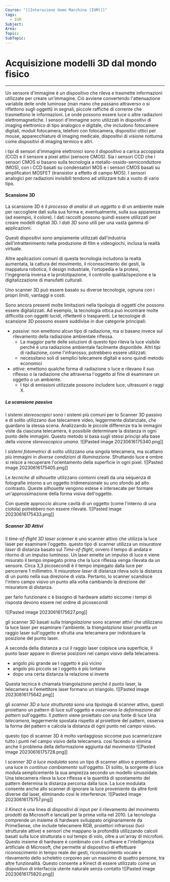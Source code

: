 ```yaml
---
Course: "[[Interazione Uomo Macchina (IUM)]]"
tags:
  - IUM
Subject: 
Area: 
Topic: 
SubTopic:
---
```

# Acquisizione modelli 3D dal mondo fisico
---
Un sensore d'immagine è un dispositivo che rileva e trasmette informazioni utilizzate per creare un'immagine. Ciò avviene convertendo l'attenuazione variabile delle onde luminose (man mano che passano attraverso o si riflettono sugli oggetti) in segnali, piccole raffiche di corrente che trasmettono le informazioni. Le onde possono essere luce o altre radiazioni elettromagnetiche. I sensori d'immagine sono utilizzati in dispositivi di imaging elettronico di tipo analogico e digitale, che includono fotocamere digitali, moduli fotocamera, telefoni con fotocamera, dispositivi ottici per mouse, apparecchiature di imaging medicale, dispositivi di visione notturna come dispositivi di imaging termico e altri.

i tipi di sensori d'immagine elettronici sono il dispositivo a carica accoppiata (CCD) e il sensore a pixel attivi (sensore CMOS). Sia i sensori CCD che i sensori CMOS si basano sulla tecnologia a metallo-ossido-semiconduttore (MOS), con i CCD basati su condensatori MOS e i sensori CMOS basati su amplificatori MOSFET (transistor a effetto di campo MOS). I sensori analogici per radiazioni invisibili tendono ad utilizzare tubi a vuoto di vario tipo.

#### Scansione 3D
La scansione 3D è il _processo di analisi di un oggetto_ o di un ambiente reale per raccogliere dati sulla sua forma e, eventualmente, sulla sua apparenza (ad esempio, il colore). I dati raccolti possono quindi essere utilizzati per creare modelli digitali 3D. 
I _dati 3D_ sono utili per una vasta gamma di applicazioni. 

Questi dispositivi sono ampiamente utilizzati dall'industria dell'intrattenimento nella produzione di film e videogiochi, inclusa la realtà virtuale. 

Altre applicazioni comuni di questa tecnologia includono la realtà aumentata, la cattura del movimento, il riconoscimento dei gesti, la mappatura robotica, il design industriale, l'ortopedia e la protesi, l'ingegneria inversa e la prototipazione, il controllo qualità/ispezione e la digitalizzazione di manufatti culturali.

  
Uno scanner 3D può essere basato su diverse tecnologie, ognuna con i propri limiti, vantaggi e costi.

Sono ancora presenti molte limitazioni nella tipologia di oggetti che possono essere digitalizzati. Ad esempio, la tecnologia ottica può incontrare molte difficoltà con oggetti lucidi, riflettenti o trasparenti. Le tecnologie di scansione 3D possono essere suddivise in due categorie principali: 
- _passive_: non emettono alcun tipo di radiazione, ma si basano invece sul rilevamento della radiazione ambientale riflessa. 
	- La maggior parte delle soluzioni di questo tipo rileva la luce visibile perché è una radiazione ambientale facilmente disponibile. Altri tipi di radiazione, come l'infrarosso, potrebbero essere utilizzati. 
	- necessitano soli di semplici telecamere digitali e sono quindi metodo economici
- _attive_: emettono qualche forma di radiazione o luce e rilevano il suo riflesso o la radiazione che attraversa l'oggetto al fine di esaminare un oggetto o un ambiente.
	-  I tipi di emissioni utilizzate possono includere luce, ultrasuoni o raggi X. 


##### La scansione passiva
I _sistemi stereoscopici_ sono i sistemi più comuni per lo Scanner 3D passivo e di solito utilizzano due telecamere video, leggermente distanziate, che guardano la stessa scena.
Analizzando le piccole differenze tra le immagini viste da ciascuna telecamera, è possibile determinare la distanza in ogni punto delle immagini. Questo metodo si basa sugli stessi principi alla base della visione _stereoscopica umana_.
![[Pasted image 20230616175340.png]]

I _sistemi fotometrici_ di solito utilizzano una singola telecamera, ma scattano più immagini in _diverse condizioni di illuminazione_. Sfruttando luce e ombre si reisce a recuperare l'orientamento della superficie in ogni pixel.
![[Pasted image 20230616175405.png]]


Le _tecniche di silhouette_ utilizzano contorni creati da una sequenza di fotografie intorno a un oggetto tridimensionale su uno sfondo ad alto contrasto. Queste _silhouette_ vengono estese e intersecate per formare un'approssimazione della forma visiva dell'oggetto. 

Con queste approccio alcune cavità di un oggetto (come l'interno di una ciotola) potrebbero non essere rilevate.
![[Pasted image 20230616175433.png]]

##### Scanner 3D Attivi
Il _time-of-flight 3D laser scanner_ è uno scanner attivo che utilizza la luce laser per esaminare l'oggetto.
questo tipo di scanner utilizza  un _misuratore laser_ di distanza basato sul _Time-of-flight_, ovvero il tempo di andata e ritorno di un impulso luminoso.
Un laser emette un impulso di luce e viene misurato il tempo impiegato prima che la luce riflessa venga rilevata da un sensore. Circa 3,3 picosecondi è il tempo impiegato dalla luce per percorrere 1 millimetro.
Il _misuratore laser_ di distanza rileva solo la distanza di un punto nella sua direzione di vista. Pertanto, lo scanner scandisce l'intero campo visivo un punto alla volta cambiando la direzione del misuratore di distanza.

per farlo funzionare c è bisogno di hardware adatto siccome i tempi di risposta devono essere nel ordine di picosecondi

![[Pasted image 20230616175627.png]]

gli scanner 3D basati sulla _triangolazione_ sono scanner attivi che utilizzano la luce laser per esaminare l'ambiente.
la _triangolazione laser_ proietta un raggio laser sull'oggetto e sfrutta una telecamera per individuare la posizione del punto laser.

A seconda della distanza a cui il raggio laser colpisce una superficie, il punto laser appare in diverse posizioni nel campo visivo della telecamera.
- angolo più grande se l oggetto è più vicino 
- angolo più piccolo se l oggetto è più lontano
- dopo una certa distanza la relazione si inverte

Questa tecnica è chiamata triangolazione perché il punto laser, la telecamera e l'emettitore laser formano un triangolo.
![[Pasted image 20230616175642.png]]

gli _scanner 3D a luce strutturata_ sono una tipologia di scanner attivo, questi proiettano un pattern di luce sull'oggetto e _osservano la deformazione del pattern_ sull'oggetto.
Il _pattern_ viene proiettato con una fonte di luce
Una _telecamera_, leggermente spostata rispetto al proiettore del pattern, osserva la forma del pattern e calcola la distanza di ogni punto nel campo visivo.

questo tipo di scanner 3D è molto vantaggioso siccome puo scannerizzare tutto i punti nel campo visivo della telecamera. 
cosi facendo si elimina anche il problema della deformazione aggiunta dal movimento
![[Pasted image 20230616175728.png]]

I _scanner 3D a luce modulata_ sono un tipo di scanner attivo e proiettano una luce in _continuo cambiamento_ sull'oggetto. Di solito, la sorgente di luce modula semplicemente la sua ampiezza secondo un modello sinusoidale.
Una telecamera rileva la luce riflessa e la quantità di spostamento del pattern determina la distanza percorsa dalla luce. La luce modulata consente anche allo scanner di ignorare la luce proveniente da altre fonti diverse dal laser, eliminando così le interferenze.
![[Pasted image 20230616175757.png]]



il _Kinect_ è una linea di dispositivi di input per il rilevamento del movimento prodotti da Microsoft e lanciati per la prima volta nel 2010.
La tecnologia comprende un insieme di hardware sviluppato originariamente da PrimeSense, che include telecamere RGB, proiettori infrarossi (luci strutturate attive) e sensori che mappano la profondità utilizzando calcoli basati sulla luce strutturata o sul tempo di volo, oltre a un'array di microfoni. Questo insieme di hardware è combinato con il software e l'intelligenza artificiale di Microsoft, che permette al dispositivo di effettuare riconoscimento in tempo reale dei gesti, riconoscimento vocale e rilevamento dello scheletro corporeo per un massimo di quattro persone, tra altre funzionalità. Questo consente a Kinect di essere utilizzato come un dispositivo di interfaccia utente naturale senza contatto
![[Pasted image 20230616175820.png]]